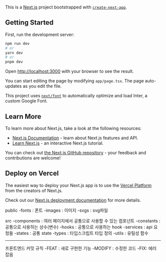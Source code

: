 This is a [Next.js](https://nextjs.org/) project bootstrapped with [`create-next-app`](https://github.com/vercel/next.js/tree/canary/packages/create-next-app).

## Getting Started

First, run the development server:

```bash
npm run dev
# or
yarn dev
# or
pnpm dev
```

Open [http://localhost:3000](http://localhost:3000) with your browser to see the result.

You can start editing the page by modifying `app/page.tsx`. The page auto-updates as you edit the file.

This project uses [`next/font`](https://nextjs.org/docs/basic-features/font-optimization) to automatically optimize and load Inter, a custom Google Font.

## Learn More

To learn more about Next.js, take a look at the following resources:

- [Next.js Documentation](https://nextjs.org/docs) - learn about Next.js features and API.
- [Learn Next.js](https://nextjs.org/learn) - an interactive Next.js tutorial.

You can check out [the Next.js GitHub repository](https://github.com/vercel/next.js/) - your feedback and contributions are welcome!

## Deploy on Vercel

The easiest way to deploy your Next.js app is to use the [Vercel Platform](https://vercel.com/new?utm_medium=default-template&filter=next.js&utm_source=create-next-app&utm_campaign=create-next-app-readme) from the creators of Next.js.

Check out our [Next.js deployment documentation](https://nextjs.org/docs/deployment) for more details.

public
-fonts : 폰트
-images : 이미지
-svgs : svg파일

src
-components : 여러 페이지에서 공통으로 사용할 수 있는 컴포넌트
-constants : 공통으로 사용하는 상수(변수)
-hooks : 공통으로 사용하는 hook
-services : api 요청들
-states : 공통 state
-types : 타입스크립트 타입 정의
-utils : 유틸성 함수

---

프론트엔드 커밋 규칙
-FEAT : 새로 구현한 기능
-MODIFY : 수정한 코드 
-FIX: 에러 잡음
